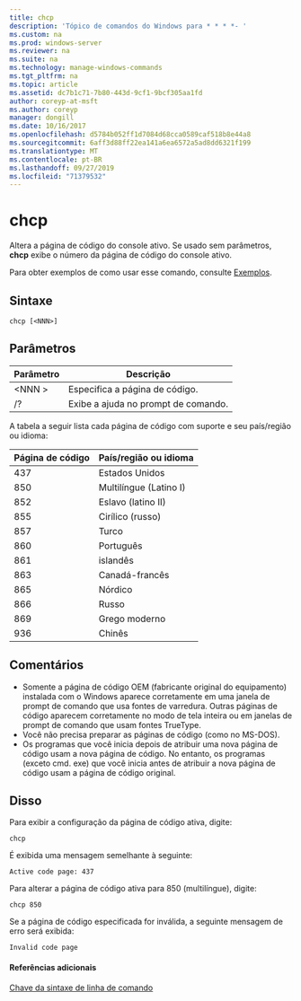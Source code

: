 ```yaml
---
title: chcp
description: 'Tópico de comandos do Windows para * * * *- '
ms.custom: na
ms.prod: windows-server
ms.reviewer: na
ms.suite: na
ms.technology: manage-windows-commands
ms.tgt_pltfrm: na
ms.topic: article
ms.assetid: dc7b1c71-7b80-443d-9cf1-9bcf305aa1fd
author: coreyp-at-msft
ms.author: coreyp
manager: dongill
ms.date: 10/16/2017
ms.openlocfilehash: d5784b052ff1d7084d68cca0589caf518b8e44a8
ms.sourcegitcommit: 6aff3d88ff22ea141a6ea6572a5ad8dd6321f199
ms.translationtype: MT
ms.contentlocale: pt-BR
ms.lasthandoff: 09/27/2019
ms.locfileid: "71379532"
---
```

# <a name="chcp"></a>chcp



Altera a página de código do console ativo. Se usado sem parâmetros, **chcp** exibe o número da página de código do console ativo.

Para obter exemplos de como usar esse comando, consulte [Exemplos](#BKMK_examples).

## <a name="syntax"></a>Sintaxe

```
chcp [<NNN>]
```

## <a name="parameters"></a>Parâmetros

|Parâmetro|Descrição|
|---------|-----------|
|\<NNN >|Especifica a página de código.|
|/?|Exibe a ajuda no prompt de comando.|

A tabela a seguir lista cada página de código com suporte e seu país/região ou idioma:

|Página de código|País/região ou idioma|
|---------|--------------------------|
|437|Estados Unidos|
|850|Multilíngue (Latino I)|
|852|Eslavo (latino II)|
|855|Cirílico (russo)|
|857|Turco|
|860|Português|
|861|islandês|
|863|Canadá-francês|
|865|Nórdico|
|866|Russo|
|869|Grego moderno|
|936|Chinês|

## <a name="remarks"></a>Comentários

-   Somente a página de código OEM (fabricante original do equipamento) instalada com o Windows aparece corretamente em uma janela de prompt de comando que usa fontes de varredura. Outras páginas de código aparecem corretamente no modo de tela inteira ou em janelas de prompt de comando que usam fontes TrueType.
-   Você não precisa preparar as páginas de código (como no MS-DOS).
-   Os programas que você inicia depois de atribuir uma nova página de código usam a nova página de código. No entanto, os programas (exceto cmd. exe) que você inicia antes de atribuir a nova página de código usam a página de código original.

## <a name="BKMK_examples"></a>Disso

Para exibir a configuração da página de código ativa, digite:
```
chcp
```
É exibida uma mensagem semelhante à seguinte:

`Active code page: 437`

Para alterar a página de código ativa para 850 (multilíngue), digite:
```
chcp 850
```
Se a página de código especificada for inválida, a seguinte mensagem de erro será exibida:

`Invalid code page`

#### <a name="additional-references"></a>Referências adicionais

[Chave da sintaxe de linha de comando](command-line-syntax-key.md)

